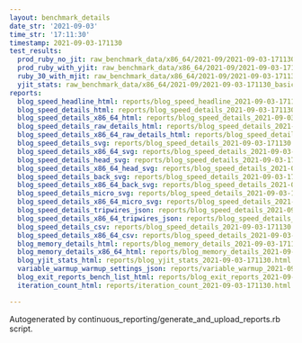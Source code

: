 ```yaml
---
layout: benchmark_details
date_str: '2021-09-03'
time_str: '17:11:30'
timestamp: 2021-09-03-171130
test_results:
  prod_ruby_no_jit: raw_benchmark_data/x86_64/2021-09/2021-09-03-171130_basic_benchmark_prod_ruby_no_jit.json
  prod_ruby_with_yjit: raw_benchmark_data/x86_64/2021-09/2021-09-03-171130_basic_benchmark_prod_ruby_with_yjit.json
  ruby_30_with_mjit: raw_benchmark_data/x86_64/2021-09/2021-09-03-171130_basic_benchmark_ruby_30_with_mjit.json
  yjit_stats: raw_benchmark_data/x86_64/2021-09/2021-09-03-171130_basic_benchmark_yjit_stats.json
reports:
  blog_speed_headline_html: reports/blog_speed_headline_2021-09-03-171130.html
  blog_speed_details_html: reports/blog_speed_details_2021-09-03-171130.html
  blog_speed_details_x86_64_html: reports/blog_speed_details_2021-09-03-171130.x86_64.html
  blog_speed_details_raw_details_html: reports/blog_speed_details_2021-09-03-171130.raw_details.html
  blog_speed_details_x86_64_raw_details_html: reports/blog_speed_details_2021-09-03-171130.x86_64.raw_details.html
  blog_speed_details_svg: reports/blog_speed_details_2021-09-03-171130.svg
  blog_speed_details_x86_64_svg: reports/blog_speed_details_2021-09-03-171130.x86_64.svg
  blog_speed_details_head_svg: reports/blog_speed_details_2021-09-03-171130.head.svg
  blog_speed_details_x86_64_head_svg: reports/blog_speed_details_2021-09-03-171130.x86_64.head.svg
  blog_speed_details_back_svg: reports/blog_speed_details_2021-09-03-171130.back.svg
  blog_speed_details_x86_64_back_svg: reports/blog_speed_details_2021-09-03-171130.x86_64.back.svg
  blog_speed_details_micro_svg: reports/blog_speed_details_2021-09-03-171130.micro.svg
  blog_speed_details_x86_64_micro_svg: reports/blog_speed_details_2021-09-03-171130.x86_64.micro.svg
  blog_speed_details_tripwires_json: reports/blog_speed_details_2021-09-03-171130.tripwires.json
  blog_speed_details_x86_64_tripwires_json: reports/blog_speed_details_2021-09-03-171130.x86_64.tripwires.json
  blog_speed_details_csv: reports/blog_speed_details_2021-09-03-171130.csv
  blog_speed_details_x86_64_csv: reports/blog_speed_details_2021-09-03-171130.x86_64.csv
  blog_memory_details_html: reports/blog_memory_details_2021-09-03-171130.html
  blog_memory_details_x86_64_html: reports/blog_memory_details_2021-09-03-171130.x86_64.html
  blog_yjit_stats_html: reports/blog_yjit_stats_2021-09-03-171130.html
  variable_warmup_warmup_settings_json: reports/variable_warmup_2021-09-03-171130.warmup_settings.json
  blog_exit_reports_bench_list_html: reports/blog_exit_reports_2021-09-03-171130.bench_list.html
  iteration_count_html: reports/iteration_count_2021-09-03-171130.html

---
```

Autogenerated by continuous_reporting/generate_and_upload_reports.rb script.
